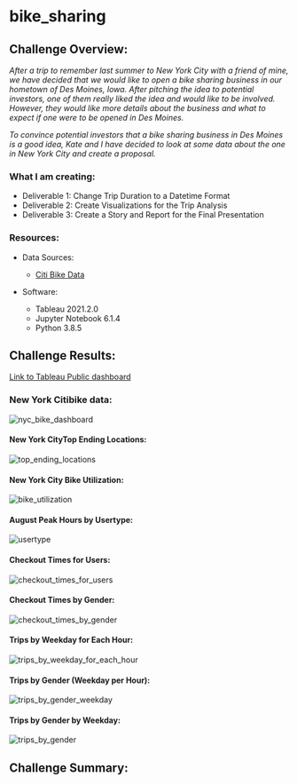 # bike_sharing

## Challenge Overview:
*After a trip to remember last summer to New York City with a friend of mine, we have decided that we would like to open a bike sharing business in our hometown of Des Moines, Iowa.  After pitching the idea to potential investors, one of them really liked the idea and would like to be involved.  However, they would like more details about the business and what to expect if one were to be opened in Des Moines.*

*To convince potential investors that a bike sharing business in Des Moines is a good idea, Kate and I have decided  to look at some data about the one in New York City and create a proposal.*

### What I am creating:
   - Deliverable 1: Change Trip Duration to a Datetime Format
   - Deliverable 2: Create Visualizations for the Trip Analysis
   - Deliverable 3: Create a Story and Report for the Final Presentation
 
### Resources:
- Data Sources:
  - [Citi Bike Data](https://www.citibikenyc.com/system-data)

- Software:
  - Tableau 2021.2.0
  - Jupyter Notebook 6.1.4
  - Python 3.8.5

## Challenge Results:
[Link to Tableau Public dashboard](https://public.tableau.com/app/profile/david.supple/viz/Module_14_Challenge_16266571568650/Story1?publish=yes)

### New York Citibike data:
![nyc_bike_dashboard](https://user-images.githubusercontent.com/36451701/126410765-7db4b377-a8ea-4c02-b2ac-96ce675d3ed5.png)


#### New York CityTop Ending Locations:
![top_ending_locations](https://user-images.githubusercontent.com/36451701/126410552-64d31648-1d8e-4115-8302-a17532bb0ca2.png)


#### New York City Bike Utilization:
![bike_utilization](https://user-images.githubusercontent.com/36451701/126410431-e8e31ca3-e0c3-46aa-884b-466922f37594.png)


#### August Peak Hours by Usertype:
![usertype](https://user-images.githubusercontent.com/36451701/126411082-a314553d-b542-430f-9a3f-2ce89c3e1c49.png)


#### Checkout Times for Users:
![checkout_times_for_users](https://user-images.githubusercontent.com/36451701/126411301-2ae2037b-feec-49da-93fb-67c3986b7d84.png)


#### Checkout Times by Gender:
![checkout_times_by_gender](https://user-images.githubusercontent.com/36451701/126411433-94816855-7e57-4d32-936b-1b0e5278924f.png)


#### Trips by Weekday for Each Hour:
![trips_by_weekday_for_each_hour](https://user-images.githubusercontent.com/36451701/126411774-0338e7f8-bbae-4cdc-965e-cf0e25131954.png)


#### Trips by Gender (Weekday per Hour):
![trips_by_gender_weekday](https://user-images.githubusercontent.com/36451701/126411920-483b9cc6-b635-4329-be4a-4a9cdf4897b4.png)


#### Trips by Gender by Weekday:
![trips_by_gender](https://user-images.githubusercontent.com/36451701/126412229-7ab69d14-61e0-45df-99de-df0b7ab52a03.png)







## Challenge Summary:
